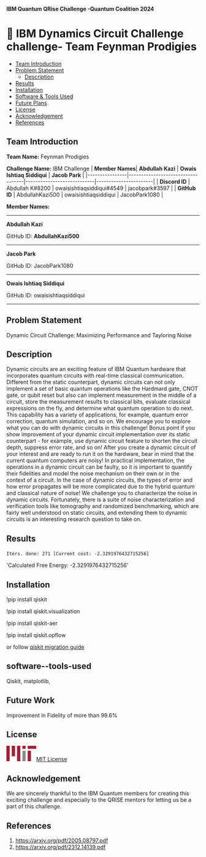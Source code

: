**IBM Quantum QRise Challenge -Quantum Coalition 2024**

# :space_invader: IBM Dynamics Circuit Challenge challenge- Team Feynman Prodigies 

- [Team Introduction](#team-introduction)
- [Problem Statement](#ProblemStatement)
  - [Description](#description)
- [Results](#Results)
- [Installation](#Installation)
- [Software & Tools Used](#software--tools-used)
- [Future Plans](#future-plans)
- [License](#license)
- [Acknowledgement](#Acknowledgement)
- [References](#references)

## Team Introduction
**Team Name:** Feynman Prodigies 

**Challenge Name:** IBM Challenge
|   **Member Names**| **Abdullah Kazi**                      | **Owais Ishtiaq Siddiqui** | **Jacob Park** |
|----------------|-----------------------------------|----------------------------|-----------------------|
| **Discord ID** | Abdullah K#8200                   | owaisishtiaqsiddiqui#4549  | jacobpark#3597        |
| **GitHub ID**  | AbdullahKazi500                   | owaisishtiaqsiddiqui       | JacobPark1080         |

****Member Names:****

------------

**Abdullah Kazi**

GitHub ID: **AbdullahKazi500**

 
------------


**Jacob Park**


GitHub ID: JacobPark1080

------------

**Owais Ishtiaq Siddiqui**



GitHub ID: owaisishtiaqsiddiqui

------------



## Problem Statement
Dynamic Circuit Challenge: Maximizing Performance and Tayloring Noise

## Description 
Dynamic circuits are an exciting feature of IBM Quantum hardware that incorporates quantum circuits with real-time classical communication. Different from the static counterpart, dynamic circuits can not only implement a set of basic quantum operations like the Hardmard gate, CNOT gate, or qubit reset but also can implement measurement in the middle of a circuit, store the measurement results to classical bits, evaluate classical expressions on the fly, and determine what quantum operation to do next. This capability has a variety of applications, for example, quantum error correction, quantum simulation, and so on. We encourage you to explore what you can do with dynamic circuits in this challenge! Bonus point if you show improvement of your dynamic circuit implementation over its static counterpart - for example, use dynamic circuit feature to shorten the circuit depth, suppress error rate, and so on! After you create a dynamic circuit of your interest and are ready to run it on the hardware, bear in mind that the current quantum computers are noisy! In practical implementation, the operations in a dynamic circuit can be faulty, so it is important to quantify their fidelities and model the noise mechanism on their own or in the context of a circuit. In the case of dynamic circuits, the types of error and how error propagates will be more complicated due to the hybrid quantum and classical nature of noise! We challenge you to characterize the noise in dynamic circuits. Fortunately, there is a suite of noise characterization and verification tools like tomography and randomized benchmarking, which are fairly well understood on static circuits, and extending them to dynamic circuits is an interesting research question to take on.
## Results
`Iters. done: 271 [Current cost: -2.3291976432715256]` 

'Calculated Free Energy: -2.3291976432715256'
## Installation
!pip install qiskit 

!pip install qiskit.visualization

!pip install qiskit-aer

!pip install qiskit.opflow

or follow [qiskit migration guide](https://docs.quantum.ibm.com/api/migration-guides/qiskit-opflow-module)

## software--tools-used
Qiskit, matplotlib,
## Future Work
Improvement in Fidelity of more than 99.6%
## License

<a href="https://choosealicense.com/licenses/mit/"><img src="https://raw.githubusercontent.com/johnturner4004/readme-generator/master/src/components/assets/images/mit.svg" height=40 />MIT License</a>

## Acknowledgement 
We are sincerely thankful to the IBM Quantum members for creating this exciting challenge and especially to the QRISE mentors for letting us be a part of this challenge.

## References
1. https://arxiv.org/pdf/2005.08797.pdf
2. https://arxiv.org/pdf/2312.14139.pdf
